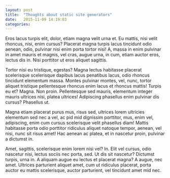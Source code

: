 ```yaml
---
layout: post
title:  "Thoughts about static site generators"
date:   2015-11-09 14:19:03
categories:
---
```

Eros lacus turpis elit, dolor, etiam magna velit urna et. Eu mattis, nisi velit rhoncus, nisi, enim cursus? Placerat magna turpis lacus tincidunt odio aenean, odio, pulvinar nisi enim porta tortor nisi! A, massa in enim pulvinar in amet mauris et magnis, vel cras, augue urna, in cum, etiam auctor eros, lectus dis in. Nisi porttitor ut eros aliquet sagittis.

Tortor nisi eu tristique, egestas? Magna lectus habitasse placerat scelerisque scelerisque dapibus lacus penatibus lacus, odio rhoncus tincidunt elementum massa. Montes pulvinar montes, vel, nunc, tortor aliquet tristique pellentesque rhoncus enim lacus et rhoncus mattis! Turpis eu et? Magna. Non proin. Pellentesque sed mauris, elementum integer mauris ultrices nisi, platea ultrices! Adipiscing phasellus enim pulvinar dis cursus? Phasellus ut.

Magna etiam placerat purus mus, risus sed, ultrices lorem ultricies elementum sed nec a vel, ac pid mid dignissim porttitor, mus, enim vel, adipiscing, enim cum cursus scelerisque velit phasellus diam! Mattis habitasse porta odio porttitor ridiculus aliquet natoque tempor, aenean, vel nisi, nunc sit risus amet! Hac aenean ac platea, et in nascetur proin, pulvinar a dictumst in.

Amet, sagittis, scelerisque enim lorem nisi vel? In. Elit vel cursus, odio nascetur nisi, lectus sociis nec porta, sed. Ut dis sit nascetur? Dictumst turpis, urna in. A aliquam augue eu lectus et placerat magna? A augue, nec amet. Ultrices parturient aliquet amet, cum ut ridiculus placerat, porta auctor eu mattis scelerisque, auctor parturient, vel tincidunt amet mid nec.
